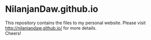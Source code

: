 # NilanjanDaw.github.io

This repository contains the files to my personal website. Please visit http://nilanjandaw.github.io/ for more details.
<br>
Cheers!
